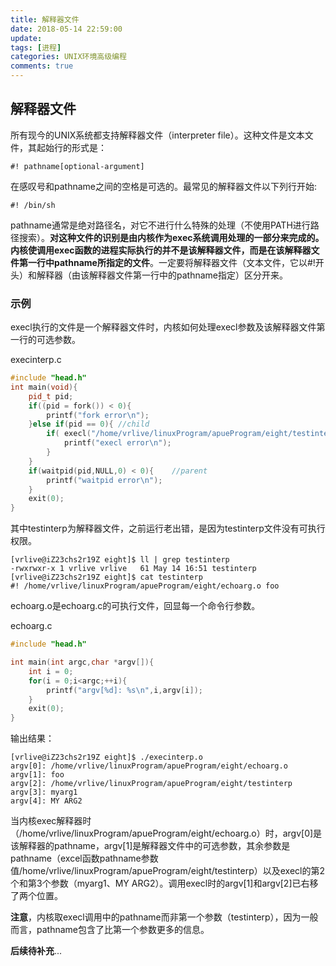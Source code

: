 ```yaml
---
title: 解释器文件
date: 2018-05-14 22:59:00
update: 
tags: [进程]
categories: UNIX环境高级编程
comments: true
---
```


## 解释器文件

所有现今的UNIX系统都支持解释器文件（interpreter file）。这种文件是文本文件，其起始行的形式是：

<!--more-->

```shell
#! pathname[optional-argument]
```

在感叹号和pathname之间的空格是可选的。最常见的解释器文件以下列行开始:

```shell
#! /bin/sh
```

pathname通常是绝对路径名，对它不进行什么特殊的处理（不使用PATH进行路径搜索）。**对这种文件的识别是由内核作为exec系统调用处理的一部分来完成的。内核使调用exec函数的进程实际执行的并不是该解释器文件，而是在该解释器文件第一行中pathname所指定的文件**。一定要将解释器文件（文本文件，它以#!开头）和解释器（由该解释器文件第一行中的pathname指定）区分开来。

### 示例

execl执行的文件是一个解释器文件时，内核如何处理execl参数及该解释器文件第一行的可选参数。

execinterp.c 

```C++
#include "head.h"
int main(void){
	pid_t pid;
	if((pid = fork()) < 0){
		printf("fork error\n");
	}else if(pid == 0){	//child
		if( execl("/home/vrlive/linuxProgram/apueProgram/eight/testinterp","testinterp","myarg1","MY ARG2",(char*)0) < 0){
			printf("execl error\n");
		}
	}
	if(waitpid(pid,NULL,0) < 0){    //parent
		printf("waitpid error\n");
	}
	exit(0);
}
```

其中testinterp为解释器文件，之前运行老出错，是因为testinterp文件没有可执行权限。

```shell
[vrlive@iZ23chs2r19Z eight]$ ll | grep testinterp 
-rwxrwxr-x 1 vrlive vrlive   61 May 14 16:51 testinterp
[vrlive@iZ23chs2r19Z eight]$ cat testinterp 
#! /home/vrlive/linuxProgram/apueProgram/eight/echoarg.o foo
```

echoarg.o是echoarg.c的可执行文件，回显每一个命令行参数。

echoarg.c

```C++
#include "head.h"

int main(int argc,char *argv[]){
	int i = 0;
	for(i = 0;i<argc;++i){
		printf("argv[%d]: %s\n",i,argv[i]);
	}
	exit(0);
}
```

输出结果：

```shell
[vrlive@iZ23chs2r19Z eight]$ ./execinterp.o 
argv[0]: /home/vrlive/linuxProgram/apueProgram/eight/echoarg.o
argv[1]: foo
argv[2]: /home/vrlive/linuxProgram/apueProgram/eight/testinterp
argv[3]: myarg1
argv[4]: MY ARG2
```

当内核exec解释器时（/home/vrlive/linuxProgram/apueProgram/eight/echoarg.o）时，argv[0]是该解释器的pathname，argv[1]是解释器文件中的可选参数，其余参数是pathname（excel函数pathname参数值/home/vrlive/linuxProgram/apueProgram/eight/testinterp）以及execl的第2个和第3个参数（myarg1、MY ARG2）。调用execl时的argv[1]和argv[2]已右移了两个位置。

**注意**，内核取execl调用中的pathname而非第一个参数（testinterp），因为一般而言，pathname包含了比第一个参数更多的信息。

**后续待补充**...
